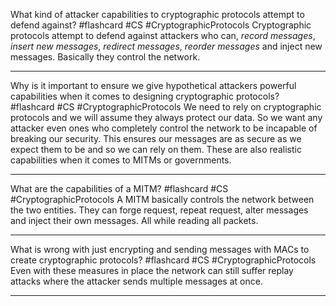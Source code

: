 What kind of attacker capabilities to cryptographic protocols attempt to defend against? #flashcard #CS #CryptographicProtocols
	Cryptographic protocols attempt to defend against attackers who can, *record messages*, *insert new messages*, *redirect messages*, *reorder messages* and inject new messages. Basically they control the network.

---
Why is it important to ensure we give hypothetical attackers powerful capabilities when it comes to designing cryptographic protocols? #flashcard #CS #CryptographicProtocols 
	We need to rely on cryptographic protocols and we will assume they always protect our data. So we want any attacker even ones who completely control the network to be incapable of breaking our security. This ensures our messages are as secure as we expect them to be and so we can rely on them. These are also realistic capabilities when it comes to MITMs or governments.

---
What are the capabilities of a MITM? #flashcard #CS #CryptographicProtocols 
	A MITM basically controls the network between the two entities. They can forge request, repeat request, alter messages and inject their own messages. All while reading all packets.

---
What is wrong with just encrypting and sending messages with MACs to create cryptographic protocols? #flashcard #CS #CryptographicProtocols 
	Even with these measures in place the network can still suffer replay attacks where the attacker sends multiple messages at once.

---
